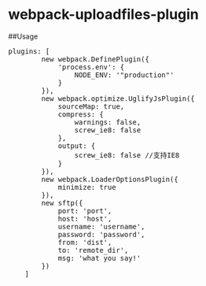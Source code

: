 # webpack-uploadfiles-plugin


##Usage
<pre>
plugins: [
        new webpack.DefinePlugin({
            'process.env': {
                NODE_ENV: '"production"'
            }
        }),
        new webpack.optimize.UglifyJsPlugin({
            sourceMap: true,
            compress: {
                warnings: false,
                screw_ie8: false
            },
            output: {
                screw_ie8: false //支持IE8
            }
        }),
        new webpack.LoaderOptionsPlugin({
            minimize: true
        }),
        new sftp({
            port: 'port',
            host: 'host',
            username: 'username',
            password: 'password',
            from: 'dist',
            to: 'remote_dir',
            msg: 'what you say!'
        })
    ]
</pre>